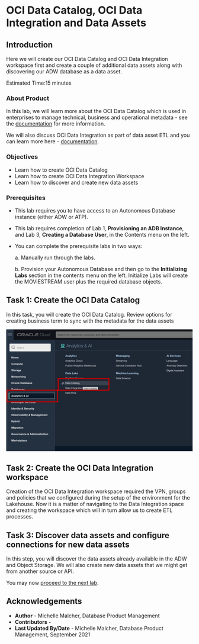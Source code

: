 # OCI Data Catalog, OCI Data Integration and Data Assets

## Introduction

Here we will create our OCI Data Catalog and OCI Data Integration workspace first and create a couple of additional data assets along with discovering our ADW database as a data asset.

Estimated Time:15 minutes

### About Product

In this lab, we will learn more about the OCI Data Catalog which is used in enterprises to manage technical, business and operational metadata - see the [documentation](https://docs.oracle.com/en-us/iaas/data-catalog/home.htm) for more information.

We will also discuss OCI Data Integration as part of data asset ETL and you can learn more here - [documentation](https://docs.oracle.com/en-us/iaas/data-integration/home.htm).

### Objectives

- Learn how to create OCI Data Catalog
- Learn how to create OCI Data Integration Workspace
- Learn how to discover and create new data assets

### Prerequisites

- This lab requires you to have access to an Autonomous Database instance (either ADW or ATP).
- This lab requires completion of Lab 1, **Provisioning an ADB Instance**, and Lab 3, **Creating a Database User**, in the Contents menu on the left.
- You can complete the prerequisite labs in two ways:

    a. Manually run through the labs.

    b. Provision your Autonomous Database and then go to the **Initializing Labs** section in the contents menu on the left. Initialize Labs will create the MOVIESTREAM user plus the required database objects.

## Task 1: Create the OCI Data Catalog

In this task, you will create the OCI Data Catalog. Review options for creating business term to sync with the metadata for the data assets

![From the Navigation Menu click Analytics & AI, then under Data Lake click Data Catalog](images/nav_data_catalog.png " ")


## Task 2: Create the OCI Data Integration workspace

Creation of the OCI Data Integration workspace required the VPN, groups and policies that we configured during the setup of the environment for the Lakehouse. Now it is a matter of navigating to the Data Integration space and creating the workspace which will in turn allow us to create ETL processes.

## Task 3: Discover data assets and configure connections for new data assets

In this step, you will discover the data assets already available in the ADW and Object Storage. We will also create new data assets that we might get from another source or API.

You may now [proceed to the next lab](#next).

## Acknowledgements

* **Author** - Michelle Malcher, Database Product Management
* **Contributors** -  
* **Last Updated By/Date** - Michelle Malcher, Database Product Management, September 2021
